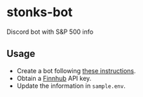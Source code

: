 # stonks-bot
Discord bot with S&amp;P 500 info

## Usage
* Create a bot following [these instructions](https://discordpy.readthedocs.io/en/stable/discord.html#discord-intro).
* Obtain a [Finnhub](https://finnhub.io) API key.
* Update the information in `sample.env`.
